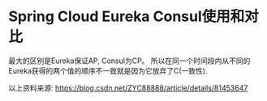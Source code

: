 # Spring Cloud Eureka Consul使用和对比

最大的区别是Eureka保证AP, Consul为CP。
所以在同一个时间段内从不同的Eureka获得的两个值的顺序不一致就是因为它放弃了C(一致性).

以上资料来源: https://blog.csdn.net/ZYC88888/article/details/81453647
